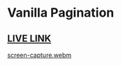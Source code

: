# Vanilla Pagination

## [LIVE LINK](https://vanilla-pagination.vercel.app/)

[screen-capture.webm](https://user-images.githubusercontent.com/113245457/198826631-1c85b1d3-1a15-42b8-aa87-7fcdfc271386.webm)
